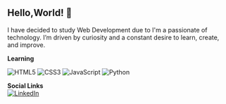 ## Hello,World! 👋

I have decided to study Web Development due to I'm a passionate of technology. I’m driven by curiosity and a constant desire to learn, create, and improve.  

**Learning**

![HTML5](https://img.shields.io/badge/html5-%23E34F26.svg?style=for-the-badge&logo=html5&logoColor=white) ![CSS3](https://img.shields.io/badge/css3-%231572B6.svg?style=for-the-badge&logo=css3&logoColor=white) ![JavaScript](https://img.shields.io/badge/javascript-%23323330.svg?style=for-the-badge&logo=javascript&logoColor=%23F7DF1E) ![Python](https://img.shields.io/badge/python-3670A0?style=for-the-badge&logo=python&logoColor=ffdd54)

**Social Links**  
[![LinkedIn](https://img.shields.io/badge/linkedin-%230077B5.svg?style=for-the-badge&logo=linkedin&logoColor=white)](https://www.linkedin.com/in/samuel-domingo-cruz-s%C3%A1nchez-26aabb359?utm_source=share&utm_campaign=share_via&utm_content=profile&utm_medium=android_app)

